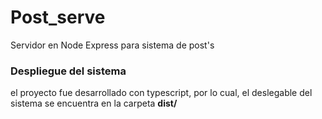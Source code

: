 # Post_serve
Servidor en Node Express para sistema de post's

### Despliegue del sistema
  el proyecto fue desarrollado con typescript, por lo cual, el deslegable del sistema se encuentra en la carpeta **dist/**


